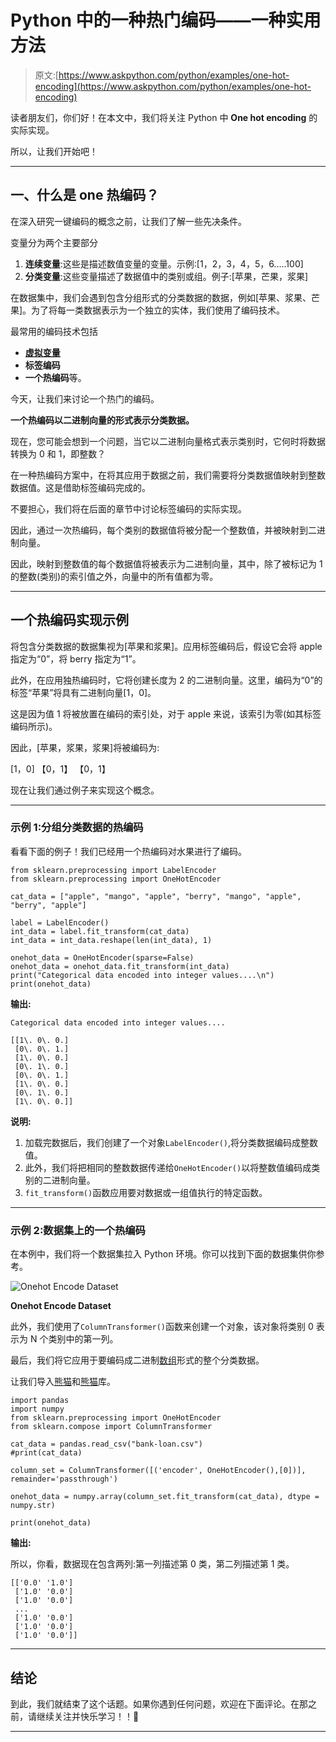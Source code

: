 # Python 中的一种热门编码——一种实用方法

> 原文:[https://www.askpython.com/python/examples/one-hot-encoding](https://www.askpython.com/python/examples/one-hot-encoding)

读者朋友们，你们好！在本文中，我们将关注 Python 中 **One hot encoding** 的实际实现。

所以，让我们开始吧！

* * *

## 一、什么是 one 热编码？

在深入研究一键编码的概念之前，让我们了解一些先决条件。

变量分为两个主要部分

1.  **连续变量**:这些是描述数值变量的变量。示例:[1，2，3，4，5，6…..100]
2.  **分类变量**:这些变量描述了数据值中的类别或组。例子:[苹果，芒果，浆果]

在数据集中，我们会遇到包含分组形式的分类数据的数据，例如[苹果、浆果、芒果]。为了将每一类数据表示为一个独立的实体，我们使用了编码技术。

最常用的编码技术包括

*   **[虚拟变量](https://www.askpython.com/python/examples/creating-dummy-variables)**
*   **标签编码**
*   **一个热编码**等。

今天，让我们来讨论一个热门的编码。

**一个热编码以二进制向量的形式表示分类数据。**

现在，您可能会想到一个问题，当它以二进制向量格式表示类别时，它何时将数据转换为 0 和 1，即整数？

在一种热编码方案中，在将其应用于数据之前，我们需要将分类数据值映射到整数数据值。这是借助标签编码完成的。

不要担心，我们将在后面的章节中讨论标签编码的实际实现。

因此，通过一次热编码，每个类别的数据值将被分配一个整数值，并被映射到二进制向量。

因此，映射到整数值的每个数据值将被表示为二进制向量，其中，除了被标记为 1 的整数(类别)的索引值之外，向量中的所有值都为零。

* * *

## 一个热编码实现示例

将包含分类数据的数据集视为[苹果和浆果]。应用标签编码后，假设它会将 apple 指定为“0”，将 berry 指定为“1”。

此外，在应用独热编码时，它将创建长度为 2 的二进制向量。这里，编码为“0”的标签“苹果”将具有二进制向量[1，0]。

这是因为值 1 将被放置在编码的索引处，对于 apple 来说，该索引为零(如其标签编码所示)。

因此，[苹果，浆果，浆果]将被编码为:

[1，0]
【0，1】
【0，1】

现在让我们通过例子来实现这个概念。

* * *

### 示例 1:分组分类数据的热编码

看看下面的例子！我们已经用一个热编码对水果进行了编码。

```
from sklearn.preprocessing import LabelEncoder
from sklearn.preprocessing import OneHotEncoder

cat_data = ["apple", "mango", "apple", "berry", "mango", "apple", "berry", "apple"]

label = LabelEncoder()
int_data = label.fit_transform(cat_data)
int_data = int_data.reshape(len(int_data), 1)

onehot_data = OneHotEncoder(sparse=False)
onehot_data = onehot_data.fit_transform(int_data)
print("Categorical data encoded into integer values....\n")
print(onehot_data)

```

**输出:**

```
Categorical data encoded into integer values....

[[1\. 0\. 0.]
 [0\. 0\. 1.]
 [1\. 0\. 0.]
 [0\. 1\. 0.]
 [0\. 0\. 1.]
 [1\. 0\. 0.]
 [0\. 1\. 0.]
 [1\. 0\. 0.]]

```

**说明:**

1.  加载完数据后，我们创建了一个对象`LabelEncoder()`,将分类数据编码成整数值。
2.  此外，我们将把相同的整数数据传递给`OneHotEncoder()`以将整数值编码成类别的二进制向量。
3.  `fit_transform()`函数应用要对数据或一组值执行的特定函数。

* * *

### 示例 2:数据集上的一个热编码

在本例中，我们将一个数据集拉入 Python 环境。你可以找到下面的数据集供你参考。

![Onehot Encode Dataset](../Images/b5c45feb31a888330e985dbbd8317f10.png)

**Onehot Encode Dataset**

此外，我们使用了`ColumnTransformer()`函数来创建一个对象，该对象将类别 0 表示为 N 个类别中的第一列。

最后，我们将它应用于要编码成二进制[数组](https://www.askpython.com/python/array/python-array-declaration)形式的整个分类数据。

让我们导入[熊猫](https://www.askpython.com/python-modules/pandas/python-pandas-module-tutorial)和[熊猫](https://www.askpython.com/python-modules/numpy/python-numpy-module)库。

```
import pandas
import numpy
from sklearn.preprocessing import OneHotEncoder 
from sklearn.compose import ColumnTransformer 

cat_data = pandas.read_csv("bank-loan.csv")
#print(cat_data)

column_set = ColumnTransformer([('encoder', OneHotEncoder(),[0])], remainder='passthrough') 

onehot_data = numpy.array(column_set.fit_transform(cat_data), dtype = numpy.str) 

print(onehot_data)

```

**输出:**

所以，你看，数据现在包含两列:第一列描述第 0 类，第二列描述第 1 类。

```
[['0.0' '1.0']
 ['1.0' '0.0']
 ['1.0' '0.0']
 ...
 ['1.0' '0.0']
 ['1.0' '0.0']
 ['1.0' '0.0']]

```

* * *

## 结论

到此，我们就结束了这个话题。如果你遇到任何问题，欢迎在下面评论。在那之前，请继续关注并快乐学习！！🙂

* * *